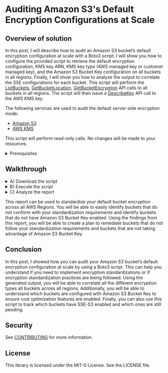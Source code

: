 # Auditing Amazon S3's Default Encryption Configurations at Scale

## Overview of solution
In this post, I will describe how to audit an Amazon S3 bucket’s default encryption configuration at scale with a Boto3 script. I will show you how to configure the provided script to retrieve the default encryption configuration, KMS key ARN, KMS key type (AWS managed key or customer managed key), and the Amazon S3 Bucket Key configuration on all buckets in all regions. Finally, I will show you how to analyze the output to correlate the SSE configurations for each bucket. 
This script will perform the [ListBuckets](https://docs.aws.amazon.com/AmazonS3/latest/API/API_ListBuckets.html), [GetBucketLocation](https://docs.aws.amazon.com/AmazonS3/latest/API/API_GetBucketLocation.html), [GetBucketEncryption](https://docs.aws.amazon.com/AmazonS3/latest/API/API_GetBucketEncryption.html) API calls to all buckets in all regions. The script will then issue a [DescribeKey](https://docs.aws.amazon.com/kms/latest/APIReference/API_DescribeKey.html) API call to the AWS KMS key.  

The following services are used to audit the default server-side encryption mode:

  * [Amazon S3](https://aws.amazon.com/s3/?nc=sn&loc=1)
  * [AWS KMS](https://aws.amazon.com/kms/)

This script will perform read-only calls. No changes will be made to your resources.

<details><summary>Prerequisites</summary><p>
 
 You should have the following prerequisites: 

  * An AWS account.
  * Amazon S3 bucket.
  * [Python3](https://www.python.org/downloads/) installed on your local machine. 
  * [AWS credentials](https://docs.aws.amazon.com/cli/latest/userguide/cli-chap-configure.html) to access your AWS account.
  * Access to the **us-east-1** AWS Region.
  * Permissions to perform the following actions:
    * **s3:ListAllMyBuckets**
    * **s3:GetBucketLocation**
    * **s3:GetEncryptionConfiguration**
    * **kms:DescribeKey**

The IAM policy for the IAM user or role that is running this script needs to have the following minimum Amazon S3 and AWS KMS permissions to retrieve the required information. 
 
```
{
  "Version": "2012-10-17",
  "Statement": [
    {
      "Sid": " AllowS3ListingLocationAndEncryptionConfigRetrieval",
      "Action": [
        "s3:GetEncryptionConfiguration",
        “s3:GetBucketLocation”,
        "s3:ListAllMyBuckets"
      ],
      "Effect": "Allow",
      "Resource": "arn:aws:s3:::*"
    },
    {
      "Sid": "AllowAccesstoKmsKeyMetadata",
      "Action": [
        "kms:DescribeKey"
      ],
      "Effect": "Allow",
      "Resource": "arn:aws:kms:*:111111111111:key/*"
    }
  ]
```

You also need to ensure that the SSE-KMS customer managed keys allow the IAM role or user access as well. Click [here](https://docs.aws.amazon.com/kms/latest/developerguide/key-policy-default.html#key-policy-default-allow-administrators) for more information about creating a KMS Key policy. 
 
</p></details>

## Walkthrough

<details><summary>A) Download the script</summary>
 <p>Download the **amazon_s3_default_encryption_audit.py** script to your device. 
</p></details>

<details><summary>B) Execute the script</summary><p>
 
  1. Open a terminal session and navigate to the path where the script is saved. 
  2. Execute the script by running the following command:

```
$ python3 audit_s3_default_encryption.py
```
  3. Input an output location for the report.
    
```
Linux/Mac:  /home/documents/output/
Windows:  c:/users/jsmith/documents/output/

Output Location:  /scripts/outputs/
```
    
  4. Wait for the script to complete. 
  5. Navigate to the output location and open the report.

```
You can now access the report in the following location:
/scripts/outputs/bucketEncryptionReport_20230201-000000.csv
```
</p></details>

<details><summary>C) Analyze the report</summary><p>
You will find the following example data:

| **Column A** | **Column B** | **Column C** | **Column D** |
| ---------| -------- | -------- | -------- |
| bucketA	| AES256	| N/A |                 | 
| bucketB	| SSEConfigNotFound	| N/A |       | 	
| bucketC	| AccessDenied	| Unknown	|       |
| bucketD	| arn:aws:kms:us-west-1:12345678908:key/da3f83a2-90c5-84e4-cbb88fb2f31e	| AccessDenied	| True |
| bucketE	| arn:aws:kms:us-west-1:12345678908:key/da3f83a2-90c5-84e4-cbb88fb2f31e	| CUSTOMER	| True     | 
| bucketF	| arn:aws:kms:ap-south-1:12345678908:key/c50cbc1e-f613-9564-f5b348ab7fc7 | AWS 	|              | 
| bucketG	| arn:aws:kms:eu-east-2:98765432101:key/aa00aaff-e37b-bab2-c99463f5774c	| Customer	| False    | 

The report is divided into four columns:

  * **Column A:** bucket name
  * **Column B:** default bucket encryption mode
  * **Column C:** customer managed key or an AWS managed key
  * **Column D:** bucket key configuration
  
#### Column B

  * **AWS KMS Key ARN:** provides the ARN for the KMS Key that is configured in the bucket’s default encryption configuration. 
  * **AWS KMS Key Alias:** provides the alias for the KMS Key that is configured in the bucket’s default encryption configuration. 
  * **AES256:** indicates that the bucket is configured with SSE-S3 encryption. 
  * **SSEConfigNotFound:** indicates that the bucket has no default encryption configurations.
  * **AccessDenied:** indicates that the IAM user or role does not have the required permissions to perform the **GetBucketEncryption** API call.
  
#### Column C

  * **CUSTOMER:** indicates that the AWS KMS Key is an SSE-KMS customer managed key.
  * **AWS:** indicates that the AWS KMS Key is an SSE-KMS AWS managed key. 
  * **N/A:** indicates that SSE-KMS is not configured. 
  * **AccessDenied:** indicates that the IAM user or role does not have the required permissions to perform the **DescribeKey** API call or that the AWS KMS key is located in a different AWS Region than the Amazon S3 bucket. 
  * **Unknown:** indicates that the **DescribeKey** API call could not be performed because the **GetBucketEncryption** API call failed. 
  * **KeyNotFound:** indicates that the **DescribeKey** API call could not be performed due to an invalid AWS KMS key.
  
#### Column D 

  * **Empty:** indicates that SSE-KMS is not configured on this bucket; Bucket Key is not being used.
  * **True:** indicates that Bucket Key is configured on this bucket. 
  * **False:** indicates that Bucket Key was manually set to false.
  * **AccessDenied:** indicates that the **GetBucketEncryption** API call failed. 
  
</p></details>

This report can be used to standardize your default bucket encryption across all AWS Regions. You will be able to easily identify buckets that do not conform with your standardization requirements and identify buckets that do not have Amazon S3 Bucket Key enabled. Using the findings from this report, you will be able to create a plan to remediate buckets that do not follow your standardization requirements and buckets that are not taking advantage of Amazon S3 Bucket Key.

## Conclusion
In this post, I showed how you can audit your Amazon S3 bucket’s default encryption configuration at scale by using a Boto3 script. This can help you understand if you need to implement encryption standardizations or if encryption standardization practices are being followed. Using the generated output, you will be able to correlate all the different encryption types all buckets across all regions. Additionally, you will be able to understand which buckets are configured with Amazon S3 Bucket Key to ensure cost optimization features are enabled. Finally, you can also use this script to track which buckets have SSE-S3 enabled and which ones are still pending.


## Security

See [CONTRIBUTING](CONTRIBUTING.md#security-issue-notifications) for more information.

## License

This library is licensed under the MIT-0 License. See the LICENSE file.
